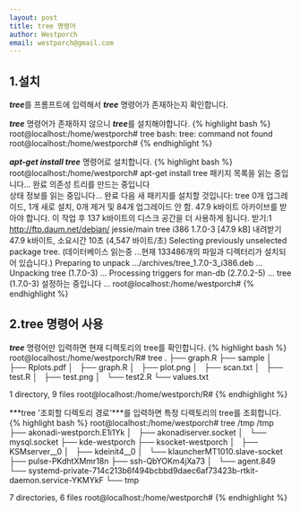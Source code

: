 ```yaml
--- 
layout: post
title: tree 명령어
author: Westporch
email: westporch@gmail.com
---
```


1.설치
-------

***tree***를 프롬프트에 입력해서 ***tree*** 명령어가 존재하는지 확인합니다.

***tree*** 명령어가 존재하지 않으니 ***tree***를 설치해야합니다.
{% highlight bash %}
root@localhost:/home/westporch# tree
bash: tree: command not found
root@localhost:/home/westporch#
{% endhighlight %}

***apt-get install tree*** 명령어로 설치합니다. 
{% highlight bash %}
root@localhost:/home/westporch# apt-get install tree
패키지 목록을 읽는 중입니다... 완료
의존성 트리를 만드는 중입니다       
상태 정보를 읽는 중입니다... 완료
다음 새 패키지를 설치할 것입니다:
  tree
0개 업그레이드, 1개 새로 설치, 0개 제거 및 84개 업그레이드 안 함.
47.9 k바이트 아카이브를 받아야 합니다.
이 작업 후 137 k바이트의 디스크 공간을 더 사용하게 됩니다.
받기:1 http://ftp.daum.net/debian/ jessie/main tree i386 1.7.0-3 [47.9 kB]
내려받기 47.9 k바이트, 소요시간 10초 (4,547 바이트/초)
Selecting previously unselected package tree.
(데이터베이스 읽는중 ...현재 133486개의 파일과 디렉터리가 설치되어 있습니다.)
Preparing to unpack .../archives/tree_1.7.0-3_i386.deb ...
Unpacking tree (1.7.0-3) ...
Processing triggers for man-db (2.7.0.2-5) ...
tree (1.7.0-3) 설정하는 중입니다 ...
root@localhost:/home/westporch# 
{% endhighlight %}

2.tree 명령어 사용
------------------

***tree*** 명령어만 입력하면 현재 디렉토리의 tree를 확인합니다.
{% highlight bash %}
root@localhost:/home/westporch/R# tree
.
├── graph.R
├── sample
│   ├── Rplots.pdf
│   ├── graph.R
│   ├── plot.png
│   ├── scan.txt
│   ├── test.R
│   ├── test.png
│   └── test2.R
└── values.txt

1 directory, 9 files
root@localhost:/home/westporch/R#
{% endhighlight %}

***tree '조회할 디렉토리 경로'***를 입력하면 특정 디렉토리의 tree를 조회합니다.
{% highlight bash %}
root@localhost:/home/westporch# tree /tmp
/tmp
├── akonadi-westporch.E1i1Yk
│   ├── akonadiserver.socket
│   └── mysql.socket
├── kde-westporch
├── ksocket-westporch
│   ├── KSMserver__0
│   ├── kdeinit4__0
│   └── klauncherMT1010.slave-socket
├── pulse-PKdhtXMmr18n
├── ssh-QbYOKm4jXa73
│   └── agent.849
└── systemd-private-714c213b6f494bcbbd9daec6af73423b-rtkit-daemon.service-YKMYkF
    └── tmp

7 directories, 6 files
root@localhost:/home/westporch#
{% endhighlight %}
